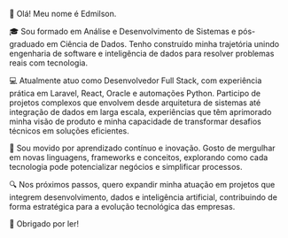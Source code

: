 🌱 Olá! Meu nome é Edmilson.

🎓 Sou formado em Análise e Desenvolvimento de Sistemas e pós-graduado em Ciência de Dados. Tenho construído minha trajetória unindo engenharia de software e inteligência de dados para resolver problemas reais com tecnologia.

💻 Atualmente atuo como Desenvolvedor Full Stack, com experiência prática em Laravel, React, Oracle e automações Python. Participo de projetos complexos que envolvem desde arquitetura de sistemas até integração de dados em larga escala, experiências que têm aprimorado minha visão de produto e minha capacidade de transformar desafios técnicos em soluções eficientes.

🚀 Sou movido por aprendizado contínuo e inovação. Gosto de mergulhar em novas linguagens, frameworks e conceitos, explorando como cada tecnologia pode potencializar negócios e simplificar processos.

🔍 Nos próximos passos, quero expandir minha atuação em projetos que integrem desenvolvimento, dados e inteligência artificial, contribuindo de forma estratégica para a evolução tecnológica das empresas.

🙏 Obrigado por ler!
